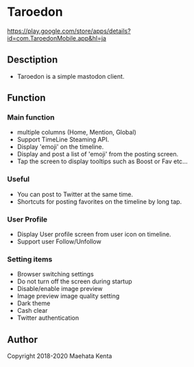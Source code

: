 # Taroedon
https://play.google.com/store/apps/details?id=com.TaroedonMobile.app&hl=ja

## Desctiption
* Taroedon is a simple mastodon client.

## Function

### Main function
* multiple columns (Home, Mention, Global)
* Support TimeLine Steaming API.
* Display 'emoji' on the timeline.
* Display and post a list of 'emoji' from the posting screen.
* Tap the screen to display tooltips such as Boost or Fav etc...

### Useful 
* You can post to Twitter at the same time.
* Shortcuts for posting favorites on the timeline by long tap.

### User Profile
* Display User profile screen from user icon on timeline.
* Support user Follow/Unfollow

### Setting items
* Browser switching settings
* Do not turn off the screen during startup
* Disable/enable image preview
* Image preview image quality setting
* Dark theme
* Cash clear
* Twitter authentication

## Author

Copyright 2018-2020 Maehata Kenta

